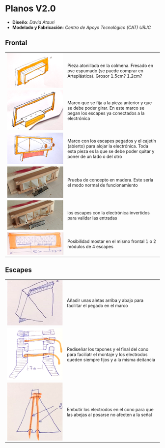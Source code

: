# Planos V2.0

* **Diseño**: *David Atauri*
* **Modelado y Fabricación**: *Centro de Apoyo Tecnológico (CAT) URJC* 

## Frontal

|||
|-----|-----|
![alt text](image-1.png)|Pieza atonillada en la colmena. Fresado en pvc espumado (se puede comprar en Arteplástica). Grosor 1.5cm? 1.2cm?|
|![alt text](image-2.png)|Marco que se fija a la pieza anterior y que se debe poder girar. En este marco se pegan los escapes ya conectados a la electrónica | 
|![alt text](image-4.png)| Marco con los escapes pegados y el cajetín (abierto) para alojar la electrónica. Toda esta pieza es la que se debe poder quitar y poner de un lado o del otro|
|![alt text](image-9.png)|Prueba de concepto en madera. Este sería el modo normal de funcionamiento|
|![alt text](image-10.png)| los escapes con la electrónica invertidos para validar las entradas|
|![alt text](image-5.png)|Posibilidad mostar en el mismo frontal 1 o 2 módulos de 4 escapes|

## Escapes
|||
|-----|-----|
|![alt text](image-6.png)|Añadir unas aletas arriba y abajo para facilitar el pegado en el marco|
|![alt text](image-7.png)| Rediseñar los tapones y el final del cono para faciliatr el montaje y los electrodos queden siempre fijos y a la misma deitancia |
|![alt text](image-8.png)| Embutir los electrodos en el cono para que las abejas al posarse no afecten a la señal|